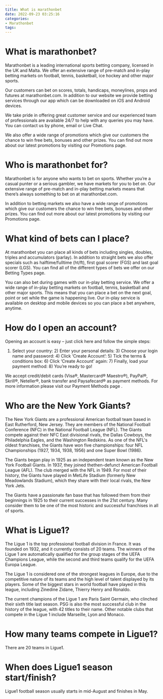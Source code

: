 ```yaml
---
title: What is marathonbet 
date: 2022-09-23 03:25:16
categories:
- Marathonbet
tags:
---
```



#  What is marathonbet? 

 Marathonbet is a leading international sports betting company, licensed in the UK and Malta. We offer an extensive range of pre-match and in-play betting markets on football, tennis, basketball, ice hockey and other major sports. 

Our customers can bet on scores, totals, handicaps, moneylines, props and futures at marathonbet.com. In addition to our website we provide betting services through our app which can be downloaded on iOS and Android devices. 

We take pride in offering great customer service and our experienced team of professionals are available 24/7 to help with any queries you may have. You can contact us by phone, email or Live Chat. 

We also offer a wide range of promotions which give our customers the chance to win free bets, bonuses and other prizes. You can find out more about our latest promotions by visiting our Promotions page. 

# Who is marathonbet for? 

Marathonbet is for anyone who wants to bet on sports. Whether you’re a casual punter or a serious gambler, we have markets for you to bet on. Our extensive range of pre-match and in-play betting markets means that there’s always something to bet on at marathonbet.com. 

In addition to betting markets we also have a wide range of promotions which give our customers the chance to win free bets, bonuses and other prizes. You can find out more about our latest promotions by visiting our Promotions page. 

# What kind of bets can I place? 

At marathonbet you can place all kinds of bets including singles, doubles, triples and accumulators (parlay). In addition to straight bets we also offer specials such as halftime/fulltime (ht/ft), first goal scorer (FGS) and last goal scorer (LGS). You can find all of the different types of bets we offer on our Betting Types page. 

You can also bet during games with our in-play betting service. We offer a wide range of in-play betting markets on football, tennis, basketball and other major sports. This means that you can place a bet on the next goal, point or set while the game is happening live. Our in-play service is available on desktop and mobile devices so you can place a bet anywhere, anytime. 

# How do I open an account? 


Opening an account is easy – just click here and follow the simple steps: 

1) Select your country:  2) Enter your personal details: 3) Choose your login name and password: 4) Click ‘Create Account’: 5) Tick the terms & conditions box: 6) Click ‘Create Account’ again: 7) Finally, load your payment method: 8) You’re ready to go! 

We accept credit/debit cards (Visa®, Mastercard® Maestro®), PayPal®, Skrill®, Neteller®, bank transfer and Paysafecard® as payment methods. For more information please visit our Payment Methods page .

#  Who are the New York Giants? 

The New York Giants are a professional American football team based in East Rutherford, New Jersey. They are members of the National Football Conference (NFC) in the National Football League (NFL). The Giants compete against their NFC East divisional rivals, the Dallas Cowboys, the Philadelphia Eagles, and the Washington Redskins. As one of the NFL's oldest franchises, the Giants have won five championships: four NFL Championships (1927, 1934, 1938, 1956) and one Super Bowl (1986).

The Giants began play in 1925 as an independent team known as the New York Football Giants. In 1937, they joined thethen-defunct American Football League (AFL). The club merged with the NFL in 1949. For most of their history, the Giants have played in MetLife Stadium (formerly New Meadowlands Stadium), which they share with their local rivals, the New York Jets.

The Giants have a passionate fan base that has followed them from their beginnings in 1925 to their current successes in the 21st century. Many consider them to be one of the most historic and successful franchises in all of sports.

#  What is Ligue1?

The Ligue 1 is the top professional football division in France. It was founded on 1932, and it currently consists of 20 teams. The winners of the Ligue 1 are automatically qualified for the group stages of the UEFA Champions League, while the second and third teams qualify for the UEFA Europa League.

The Ligue 1 is considered one of the strongest leagues in Europe, due to the competitive nature of its teams and the high level of talent displayed by its players. Some of the biggest stars in world football have played in this league, including Zinedine Zidane, Thierry Henry and Ronaldo.

The current champions of the Ligue 1 are Paris Saint Germain, who clinched their sixth title last season. PSG is also the most successful club in the history of the league, with 42 titles to their name. Other notable clubs that compete in the Ligue 1 include Marseille, Lyon and Monaco.

#  How many teams compete in Ligue1? 

There are 20 teams in Ligue1.

#  When does Ligue1 season start/finish?

Ligue1 football season usually starts in mid-August and finishes in May.